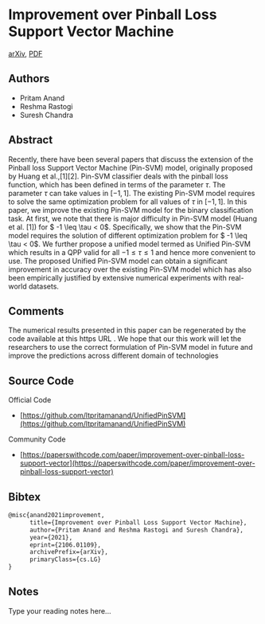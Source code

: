 
# Improvement over Pinball Loss Support Vector Machine

[arXiv](https://arxiv.org/abs/2106.01109), [PDF](https://arxiv.org/pdf/2106.01109.pdf)

## Authors

- Pritam Anand
- Reshma Rastogi
- Suresh Chandra

## Abstract

Recently, there have been several papers that discuss the extension of the Pinball loss Support Vector Machine (Pin-SVM) model, originally proposed by Huang et al.,[1][2]. Pin-SVM classifier deals with the pinball loss function, which has been defined in terms of the parameter $\tau$. The parameter $\tau$ can take values in $[ -1,1]$. The existing Pin-SVM model requires to solve the same optimization problem for all values of $\tau$ in $[ -1,1]$. In this paper, we improve the existing Pin-SVM model for the binary classification task. At first, we note that there is major difficulty in Pin-SVM model (Huang et al. [1]) for $ -1 \leq \tau < 0$. Specifically, we show that the Pin-SVM model requires the solution of different optimization problem for $ -1 \leq \tau < 0$. We further propose a unified model termed as Unified Pin-SVM which results in a QPP valid for all $-1\leq \tau \leq 1$ and hence more convenient to use. The proposed Unified Pin-SVM model can obtain a significant improvement in accuracy over the existing Pin-SVM model which has also been empirically justified by extensive numerical experiments with real-world datasets.

## Comments

The numerical results presented in this paper can be regenerated by the code available at this https URL . We hope that our this work will let the researchers to use the correct formulation of Pin-SVM model in future and improve the predictions across different domain of technologies

## Source Code

Official Code

- [https://github.com/ltpritamanand/UnifiedPinSVM](https://github.com/ltpritamanand/UnifiedPinSVM)

Community Code

- [https://paperswithcode.com/paper/improvement-over-pinball-loss-support-vector](https://paperswithcode.com/paper/improvement-over-pinball-loss-support-vector)

## Bibtex

```tex
@misc{anand2021improvement,
      title={Improvement over Pinball Loss Support Vector Machine}, 
      author={Pritam Anand and Reshma Rastogi and Suresh Chandra},
      year={2021},
      eprint={2106.01109},
      archivePrefix={arXiv},
      primaryClass={cs.LG}
}
```

## Notes

Type your reading notes here...

